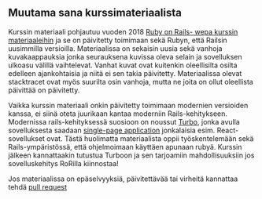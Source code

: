 ## Muutama sana kurssimateriaalista

Kurssin materiaali pohjautuu vuoden 2018 [Ruby on Rails- wepa kurssin materiaaleihin](https://github.com/mluukkai/WebPalvelinohjelmointi2018) ja se on päivitetty toimimaan sekä Rubyn, että Railsin uusimmilla versioilla. Materiaalissa on sekaisin uusia sekä vanhoja kuvakaappauksia jonka seurauksena kuvissa oleva selain ja sovelluksen ulkoasu välillä vaihtelevat. Vanhat kuvat ovat kuitenkin oleellisilta osilta edelleen ajankohtaisia ja niitä ei sen takia päivitetty. Materiaalissa olevat stacktracet ovat myös suurilta osin vanhoja, mutta ne joita on ollut oleellista päivittää on päivitetty.

Vaikka kurssin materiaali onkin päivitetty toimimaan modernien versioiden kanssa, ei siinä oteta juurikaan kantaa moderniin Rails-kehitykseen. Modernissa rails-kehityksessä suosioon on noussut [Turbo](https://turbo.hotwired.dev/), jonka avulla sovelluksesta saadaan [single-page application](https://en.wikipedia.org/wiki/Single-page_application) jonkalaisia esim. React-sovellukset ovat. Tästä huolimatta materiaalista oppii työskentelemään sekä Rails-ympäristössä, että ohjelmoimaan käyttäen apunaan rubyä. Kurssin jälkeen kannattaakin tutustua Turboon ja sen tarjoamiin mahdollisuuksiin jos sovelluskehitys RoRilla kiinnostaa!

Jos materiaalissa on epäselvyyksiä, päivitettävää tai virheitä kannattaa tehdä [pull request](https://github.com/mluukkai/WebPalvelinohjelmointi2023/pulls)

